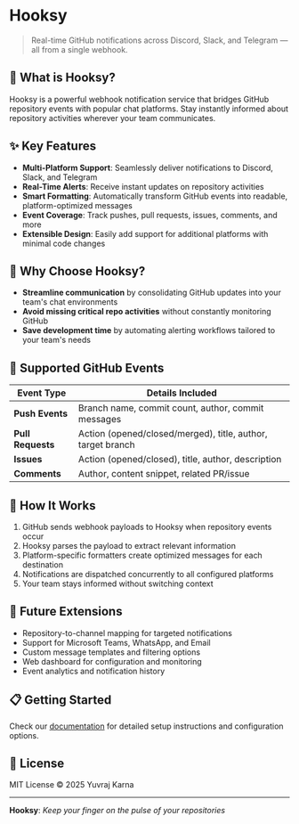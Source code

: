 # Hooksy
> Real-time GitHub notifications across Discord, Slack, and Telegram — all from a single webhook.

## 📢 What is Hooksy?

Hooksy is a powerful webhook notification service that bridges GitHub repository events with popular chat platforms. Stay instantly informed about repository activities wherever your team communicates.

## ✨ Key Features

- **Multi-Platform Support**: Seamlessly deliver notifications to Discord, Slack, and Telegram
- **Real-Time Alerts**: Receive instant updates on repository activities
- **Smart Formatting**: Automatically transform GitHub events into readable, platform-optimized messages
- **Event Coverage**: Track pushes, pull requests, issues, comments, and more
- **Extensible Design**: Easily add support for additional platforms with minimal code changes

## 🚀 Why Choose Hooksy?

- **Streamline communication** by consolidating GitHub updates into your team's chat environments
- **Avoid missing critical repo activities** without constantly monitoring GitHub
- **Save development time** by automating alerting workflows tailored to your team's needs

## 🔧 Supported GitHub Events

| Event Type | Details Included |
|------------|------------------|
| **Push Events** | Branch name, commit count, author, commit messages |
| **Pull Requests** | Action (opened/closed/merged), title, author, target branch |
| **Issues** | Action (opened/closed), title, author, description |
| **Comments** | Author, content snippet, related PR/issue |

## 🔄 How It Works

1. GitHub sends webhook payloads to Hooksy when repository events occur
2. Hooksy parses the payload to extract relevant information
3. Platform-specific formatters create optimized messages for each destination
4. Notifications are dispatched concurrently to all configured platforms
5. Your team stays informed without switching context

## 🔮 Future Extensions
- Repository-to-channel mapping for targeted notifications
- Support for Microsoft Teams, WhatsApp, and Email
- Custom message templates and filtering options
- Web dashboard for configuration and monitoring
- Event analytics and notification history



## 📋 Getting Started

Check our [documentation](https://github.com/yuvrajkarna2717/hooksy) for detailed setup instructions and configuration options.

## 📜 License

MIT License © 2025 Yuvraj Karna

---

**Hooksy**: _Keep your finger on the pulse of your repositories_